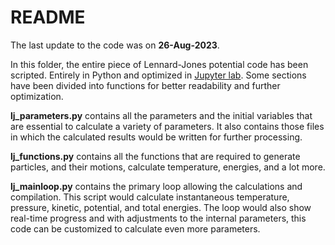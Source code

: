 # README

The last update to the code was on **26-Aug-2023**.

In this folder, the entire piece of Lennard-Jones potential code has been scripted. Entirely in Python and optimized in [Jupyter lab](https://jupyter.org/install). Some sections have been divided into functions for better readability and further optimization. 

**lj_parameters.py** contains all the parameters and the initial variables that are essential to calculate a variety of parameters. It also contains those files in which the calculated results would be written for further processing. 

**lj_functions.py** contains all the functions that are required to generate particles, and their motions, calculate temperature, energies, and a lot more.

**lj_mainloop.py** contains the primary loop allowing the calculations and compilation. This script would calculate instantaneous temperature, pressure, kinetic, potential, and total energies. The loop would also show real-time progress and with adjustments to the internal parameters, this code can be customized to calculate even more parameters.   
